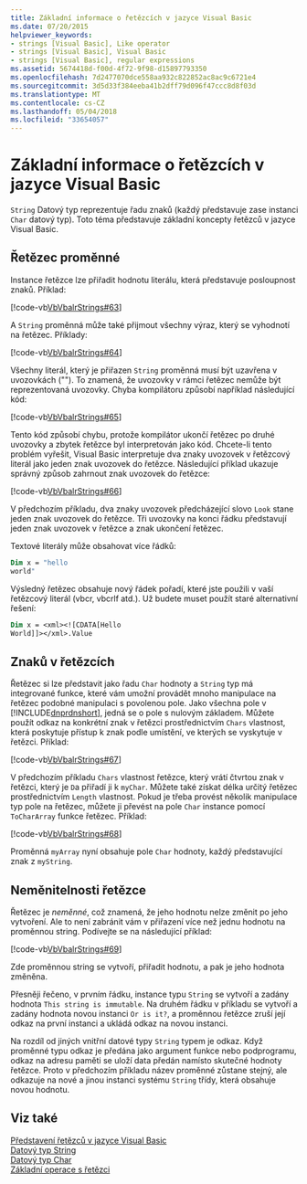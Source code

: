 ```yaml
---
title: Základní informace o řetězcích v jazyce Visual Basic
ms.date: 07/20/2015
helpviewer_keywords:
- strings [Visual Basic], Like operator
- strings [Visual Basic], Visual Basic
- strings [Visual Basic], regular expressions
ms.assetid: 5674418d-f00d-4f72-9f98-d15897793350
ms.openlocfilehash: 7d2477070dce558aa932c822852ac8ac9c6721e4
ms.sourcegitcommit: 3d5d33f384eeba41b2dff79d096f47ccc8d8f03d
ms.translationtype: MT
ms.contentlocale: cs-CZ
ms.lasthandoff: 05/04/2018
ms.locfileid: "33654057"
---
```

# <a name="string-basics-in-visual-basic"></a>Základní informace o řetězcích v jazyce Visual Basic
`String` Datový typ reprezentuje řadu znaků (každý představuje zase instanci `Char` datový typ). Toto téma představuje základní koncepty řetězců v jazyce Visual Basic.  
  
## <a name="string-variables"></a>Řetězec proměnné  
 Instance řetězce lze přiřadit hodnotu literálu, která představuje posloupnost znaků. Příklad:  
  
 [!code-vb[VbVbalrStrings#63](../../../../visual-basic/language-reference/functions/codesnippet/VisualBasic/string-basics_1.vb)]  
  
 A `String` proměnná může také přijmout všechny výraz, který se vyhodnotí na řetězec. Příklady:  
  
 [!code-vb[VbVbalrStrings#64](../../../../visual-basic/language-reference/functions/codesnippet/VisualBasic/string-basics_2.vb)]  
  
 Všechny literál, který je přiřazen `String` proměnná musí být uzavřena v uvozovkách (""). To znamená, že uvozovky v rámci řetězec nemůže být reprezentovaná uvozovky. Chyba kompilátoru způsobí například následující kód:  
  
 [!code-vb[VbVbalrStrings#65](../../../../visual-basic/language-reference/functions/codesnippet/VisualBasic/string-basics_3.vb)]  
  
 Tento kód způsobí chybu, protože kompilátor ukončí řetězec po druhé uvozovky a zbytek řetězce byl interpretován jako kód. Chcete-li tento problém vyřešit, Visual Basic interpretuje dva znaky uvozovek v řetězcový literál jako jeden znak uvozovek do řetězce. Následující příklad ukazuje správný způsob zahrnout znak uvozovek do řetězce:  
  
 [!code-vb[VbVbalrStrings#66](../../../../visual-basic/language-reference/functions/codesnippet/VisualBasic/string-basics_4.vb)]  
  
 V předchozím příkladu, dva znaky uvozovek předcházející slovo `Look` stane jeden znak uvozovek do řetězce. Tři uvozovky na konci řádku představují jeden znak uvozovek v řetězce a znak ukončení řetězec.  
  
 Textové literály může obsahovat více řádků:  
  
```vb  
Dim x = "hello  
world"  
```  
  
 Výsledný řetězec obsahuje nový řádek pořadí, které jste použili v vaší řetězcový literál (vbcr, vbcrlf atd.).  Už budete muset použít staré alternativní řešení:  
  
```vb  
Dim x = <xml><![CDATA[Hello  
World]]></xml>.Value  
```  
  
## <a name="characters-in-strings"></a>Znaků v řetězcích  
 Řetězec si lze představit jako řadu `Char` hodnoty a `String` typ má integrované funkce, které vám umožní provádět mnoho manipulace na řetězec podobné manipulaci s povolenou pole. Jako všechna pole v [!INCLUDE[dnprdnshort](~/includes/dnprdnshort-md.md)], jedná se o pole s nulovým základem. Můžete použít odkaz na konkrétní znak v řetězci prostřednictvím `Chars` vlastnost, která poskytuje přístup k znak podle umístění, ve kterých se vyskytuje v řetězci. Příklad:  
  
 [!code-vb[VbVbalrStrings#67](../../../../visual-basic/language-reference/functions/codesnippet/VisualBasic/string-basics_5.vb)]  
  
 V předchozím příkladu `Chars` vlastnost řetězce, který vrátí čtvrtou znak v řetězci, který je `D`a přiřadí ji k `myChar`. Můžete také získat délka určitý řetězec prostřednictvím `Length` vlastnost. Pokud je třeba provést několik manipulace typ pole na řetězec, můžete ji převést na pole `Char` instance pomocí `ToCharArray` funkce řetězec. Příklad:  
  
 [!code-vb[VbVbalrStrings#68](../../../../visual-basic/language-reference/functions/codesnippet/VisualBasic/string-basics_6.vb)]  
  
 Proměnná `myArray` nyní obsahuje pole `Char` hodnoty, každý představující znak z `myString`.  
  
## <a name="the-immutability-of-strings"></a>Neměnitelnosti řetězce  
 Řetězec je *neměnné*, což znamená, že jeho hodnotu nelze změnit po jeho vytvoření. Ale to není zabránit vám v přiřazení více než jednu hodnotu na proměnnou string. Podívejte se na následující příklad:  
  
 [!code-vb[VbVbalrStrings#69](../../../../visual-basic/language-reference/functions/codesnippet/VisualBasic/string-basics_7.vb)]  
  
 Zde proměnnou string se vytvoří, přiřadit hodnotu, a pak je jeho hodnota změněna.  
  
 Přesněji řečeno, v prvním řádku, instance typu `String` se vytvoří a zadány hodnota `This string is immutable`. Na druhém řádku v příkladu se vytvoří a zadány hodnota novou instanci `Or is it?`, a proměnnou řetězce zruší její odkaz na první instanci a ukládá odkaz na novou instanci.  
  
 Na rozdíl od jiných vnitřní datové typy `String` typem je odkaz. Když proměnné typu odkaz je předána jako argument funkce nebo podprogramu, odkaz na adresu paměti se uloží data předán namísto skutečné hodnoty řetězce. Proto v předchozím příkladu název proměnné zůstane stejný, ale odkazuje na nové a jinou instanci systému `String` třídy, která obsahuje novou hodnotu.  
  
## <a name="see-also"></a>Viz také  
 [Představení řetězců v jazyce Visual Basic](../../../../visual-basic/programming-guide/language-features/strings/introduction-to-strings.md)  
 [Datový typ String](../../../../visual-basic/language-reference/data-types/string-data-type.md)  
 [Datový typ Char](../../../../visual-basic/language-reference/data-types/char-data-type.md)  
 [Základní operace s řetězci](../../../../standard/base-types/basic-string-operations.md)
